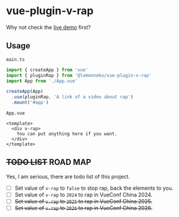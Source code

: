 # vue-plugin-v-rap
Why not check the [live demo](https://jsfiddle.net/LemonNekoFiddle/vs4mpq8e/7/) first?
## Usage
`main.ts`
```typescript
import { createApp } from 'vue'
import { pluginRap } from '@lemonneko/vue-plugin-v-rap'
import App from './App.vue'

createApp(App)
  .use(pluginRap, 'A link of a video about rap')
  .mount('#app')
```
`App.vue`
```
<template>
  <div v-rap>
    You can put anything here if you want.
  </div>
</template>
```
## ~~TODO LIST~~ ROAD MAP
Yes, I am serious, there are todo list of this project.
- [ ] Set value of `v-rap` to `false` to stop rap, back the elements to you.
- [ ] Set value of `v-rap` to `2024` to rap in VueConf China 2024.
- [ ] ~~Set value of `v-rap` to `2025` to rap in VueConf China 2025.~~
- [ ] ~~Set value of `v-rap` to `2026` to rap in VueConf China 2026.~~
